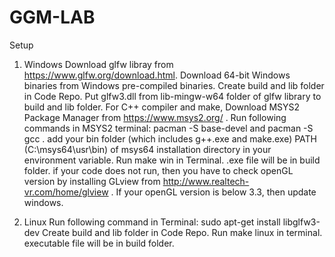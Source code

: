 # GGM-LAB
Setup
1. Windows
Download glfw libray from https://www.glfw.org/download.html. Download 64-bit Windows binaries from Windows pre-compiled binaries.
Create build and lib folder in Code Repo. Put glfw3.dll from lib-mingw-w64 folder of glfw library to build and lib folder.
For C++ compiler and make, Download MSYS2 Package Manager from https://www.msys2.org/ .
Run following commands in MSYS2 terminal: pacman -S base-devel and pacman -S gcc .
add your bin folder (which includes g++.exe and make.exe) PATH (C:\msys64\usr\bin) of msys64 installation directory in your environment variable.
Run make win in Terminal.
.exe file will be in build folder.
if your code does not run, then you have to check openGL version by installing GLview from http://www.realtech-vr.com/home/glview . If your openGL version is below 3.3, then update windows.
​

2. Linux
Run following command in Terminal: sudo apt-get install libglfw3-dev
Create build and lib folder in Code Repo.
Run make linux in terminal.
executable file will be in build folder.
